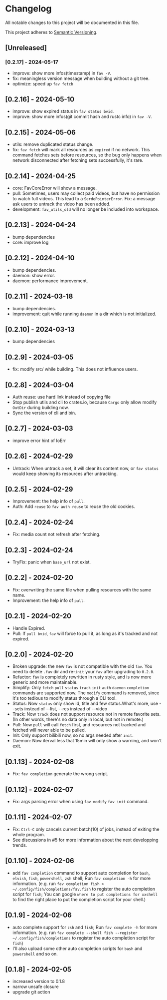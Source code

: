 # Changelog

All notable changes to this project will be documented in this file.

This project adheres to [Semantic Versioning](https://semver.org).

<!--
Note: In this file, do not use the hard wrap in the middle of a sentence for compatibility with GitHub comment style markdown rendering.
-->

## [Unreleased]

### [0.2.17] - 2024-05-17

- improve: show more infos(timestamp) in `fav -V`.
- fix: meaningless version message when building without a git tree.
- optimize: speed up `fav fetch`

## [0.2.16] - 2024-05-10

- improve: show expired status in `fav status bvid`.
- improve: show more infos(git commit hash and rustc info) in `fav -V`.

## [0.2.15] - 2024-05-06

- utils: remove duplicated status change.
- fix: `fav fetch` will mark all resources as `expired` if no network. This command fetches sets before resources, so the bug only happens when network disconnected after fetching sets successfully, it's rare.

## [0.2.14] - 2024-04-25

- core: FavCoreError will show a message.
- pull: Sometimes, users may collect paid videos, but have no permission to watch full videos. This lead to a `SerdePointerError`. Fix: a message ask users to untrack the video has been added.
- development: `fav_utils_old` will no longer be included into workspace.

## [0.2.13] - 2024-04-24

- bump dependencies
- core: improve log

## [0.2.12] - 2024-04-10

- bump dependencies.
- daemon: show error.
- daemon: performance improvement.

## [0.2.11] - 2024-03-18

- bump dependencies.
- improvement: quit while running `daemon` in a dir which is not initialized.

## [0.2.10] - 2024-03-13

- bump dependencies

## [0.2.9] - 2024-03-05

- fix: modify src/ while building. This does not influence users.

## [0.2.8] - 2024-03-04

- Auth reuse: use hard link instead of copying file
- Stop publish utils and cli to crates.io, because `Cargo` only allow modify `OutDir` during building now.
- Sync the version of cli and bin.

## [0.2.7] - 2024-03-03

- improve error hint of IoErr

## [0.2.6] - 2024-02-29

- Untrack: When untrack a set, it will clear its content now, or `fav status` would keep showing its resources after untracking.

## [0.2.5] - 2024-02-29

- Improvement: the help info of `pull`.
- Auth: Add `reuse` to `fav auth reuse` to reuse the old cookies.

## [0.2.4] - 2024-02-24

- Fix: media count not refresh after fetching.

## [0.2.3] - 2024-02-24

- TryFix: panic when `base_url` not exist.

## [0.2.2] - 2024-02-20

- Fix: overwriting the same file when pulling resources with the same name.
- Improvement: the help info of `pull`.

## [0.2.1] - 2024-02-20

- Handle Expired.
- Pull: If `pull bvid`, `fav` will force to pull it, as long as it's tracked and not expired.

## [0.2.0] - 2024-02-20

- Broken upgrade: the new `fav` is not compatible with the old `fav`. You need to delete `.fav` dir and re-`init` your `fav` after upgrading to `0.2.0`.
- Refactor: `fav` is completely rewritten in rusty style, and is now more generic and more maintainable.
- Simplify: Only `fetch` `pull` `status` `track` `init` `auth` `daemon` `completion` commands are supported now. The `modify` command is removed, since it's too tedious to modify status through a CLI tool.
- Status: Now `status` only show id, title and few status.What's more, use --sets instead of --list, --res instead of --video
- Track: Now `track` does not support resource not in remote favorite sets. (In other words, there's no data only in local, but not in remote.)
- Pull: Now `pull` will call `fetch` first, and resources not tracked and fetched will never able to be pulled.
- Init: Only support bilibili now, so no args needed after `init`.
- Daemon: Now iterval less that 15min will only show a warning, and won't exit.

## [0.1.13] - 2024-02-08

- Fix: `fav completion` generate the wrong script.

## [0.1.12] - 2024-02-07

- Fix: args parsing error when using `fav modify` `fav init` command.

## [0.1.11] - 2024-02-07

- Fix: `Ctrl-C` only cancels current batch(10) of jobs, instead of exiting the whole program.
- See discussions in #5 for more information about the next developping trends.

## [0.1.10] - 2024-02-06

- add `fav completion` command to support auto completion for `bash`, `elvish`, `fish`, `powershell`, `zsh` shell; Run `fav completion -h` for more information. (e.g. run `fav completion fish > ~/.config/fish/completions/fav.fish` to register the auto completion script for `fish`; You can google `where to put completions for xxshell` to find the right place to put the completion script for your shell.)

## [0.1.9] - 2024-02-06

- auto complete support for `zsh` and `fish`; Run `fav complete -h` for more information. (e.g. run `fav complete --shell fish --register ~/.config/fish/completions` to register the auto completion script for `fish`)
- I'll also upload some other auto completion scripts for `bash` and `powershell` and so on.

## [0.1.8] - 2024-02-05

- increased version to 0.1.8
- narrow unsafe closure
- upgrade git action
